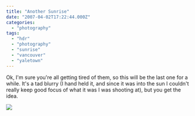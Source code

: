 ```yaml
---
title: "Another Sunrise"
date: "2007-04-02T17:22:44.000Z"
categories: 
  - "photography"
tags: 
  - "hdr"
  - "photography"
  - "sunrise"
  - "vancouver"
  - "yaletown"
---
```


Ok, I'm sure you're all getting tired of them, so this will be the last one for a while. It's a tad blurry (I hand held it, and since it was into the sun I couldn't really keep good focus of what it was I was shooting at), but you get the idea.

[![](http://farm1.static.flickr.com/173/443626893_3b5a2ba6e2.jpg?v=0)](http://www.flickr.com/photos/duanestorey/443626893/)
